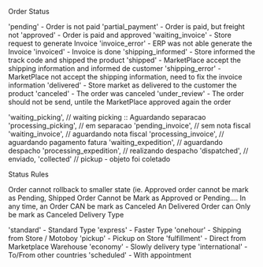 Order Status

'pending' - Order is not paid
'partial_payment' - Order is paid, but freight not
'approved' - Order is paid and approved
'waiting_invoice' - Store request to generate Invoice
'invoice_error' - ERP was not able generate the Invoice
'invoiced' - Invoice is done
'shipping_informed' - Store informed the track code and shipped the product
'shipped' - MarketPlace accept the shipping information and informed de customer
'shipping_error' - MarketPlace not accept the shipping information, need to fix the invoice information
'delivered' - Store market as delivered to the customer the product
'canceled' - The order was canceled
'under_review' - The order should not be send, untile the MarketPlace approved again the order

'waiting_picking', // waiting picking :: Aguardando separacao
'processing_picking', //  em separacao
'pending_invoice', // sem nota fiscal
'waiting_invoice', // aguardando nota fiscal
'processing_invoice', // aguardando pagamento fatura
'waiting_expedition', //  aguardando despacho
'processing_expedition', // realizando despacho
'dispatched', // enviado,
'collected' // pickup - objeto foi coletado
                                        
                                        


Status Rules

Order cannot rollback to smaller state (ie. Approved order cannot be mark as Pending, Shipped Order Cannot be Mark as Approved or Pending....
In any time, an Order CAN be mark as Canceled
An Delivered Order can Only be mark as Canceled
Delivery Type

'standard' - Standard Type
'express' - Faster Type
'onehour' - Shipping from Store / Motoboy
'pickup' - Pickup on Store
'fulfillment' - Direct from Marketplace Warehouse
'economy' - Slowly delivery type
'international' - To/From other countries
'scheduled' - With appointment